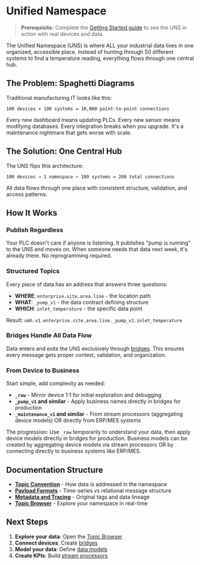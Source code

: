 # Unified Namespace

> **Prerequisite:** Complete the [Getting Started guide](../../getting-started/) to see the UNS in action with real devices and data.

The Unified Namespace (UNS) is where ALL your industrial data lives in one organized, accessible place. Instead of hunting through 50 different systems to find a temperature reading, everything flows through one central hub.

## The Problem: Spaghetti Diagrams

Traditional manufacturing IT looks like this:
```text
100 devices × 100 systems = 10,000 point-to-point connections
```

Every new dashboard means updating PLCs. Every new sensor means modifying databases. Every integration breaks when you upgrade. It's a maintenance nightmare that gets worse with scale.

## The Solution: One Central Hub

The UNS flips this architecture:
```text
100 devices → 1 namespace ← 100 systems = 200 total connections
```

All data flows through one place with consistent structure, validation, and access patterns.

## How It Works

### Publish Regardless
Your PLC doesn't care if anyone is listening. It publishes "pump is running" to the UNS and moves on. When someone needs that data next week, it's already there. No reprogramming required.

### Structured Topics
Every piece of data has an address that answers three questions:
- **WHERE**: `enterprise.site.area.line` - the location path
- **WHAT**: `_pump_v1` - the data contract defining structure
- **WHICH**: `inlet_temperature` - the specific data point

Result: `umh.v1.enterprise.site.area.line._pump_v1.inlet_temperature`

### Bridges Handle All Data Flow
Data enters and exits the UNS exclusively through [bridges](../data-flows/bridges.md). This ensures every message gets proper context, validation, and organization.

### From Device to Business
Start simple, add complexity as needed:
- **`_raw`** - Mirror device 1:1 for initial exploration and debugging
- **`_pump_v1` and similar** - Apply business names directly in bridges for production
- **`_maintenance_v1` and similar** - From stream processors (aggregating device models) OR directly from ERP/MES systems

The progression: Use `_raw` temporarily to understand your data, then apply device models directly in bridges for production. Business models can be created by aggregating device models via stream processors OR by connecting directly to business systems like ERP/MES.

## Documentation Structure

- **[Topic Convention](topic-convention.md)** - How data is addressed in the namespace
- **[Payload Formats](payload-formats.md)** - Time-series vs relational message structure
- **[Metadata and Tracing](metadata-and-tracing.md)** - Original tags and data lineage
- **[Topic Browser](topic-browser.md)** - Explore your namespace in real-time

## Next Steps

1. **Explore your data**: Open the [Topic Browser](topic-browser.md)
2. **Connect devices**: Create [bridges](../data-flows/bridges.md)
3. **Model your data**: Define [data models](../data-modeling/data-models.md)
4. **Create KPIs**: Build [stream processors](../data-modeling/stream-processors.md)
